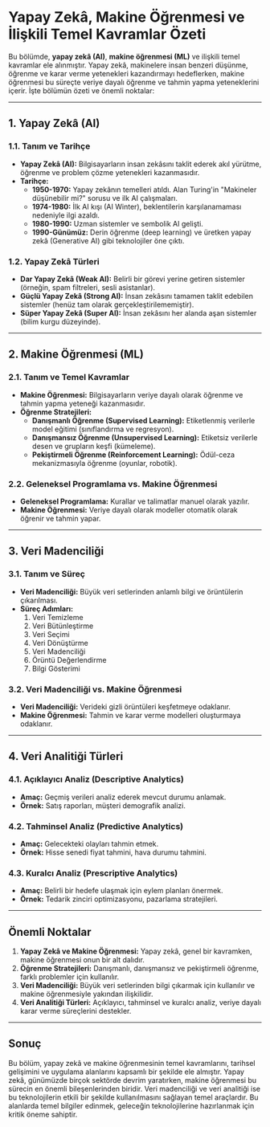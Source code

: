 # Yapay Zekâ, Makine Öğrenmesi ve İlişkili Temel Kavramlar Özeti

Bu bölümde, **yapay zekâ (AI)**, **makine öğrenmesi (ML)** ve ilişkili temel kavramlar ele alınmıştır. Yapay zekâ, makinelere insan benzeri düşünme, öğrenme ve karar verme yetenekleri kazandırmayı hedeflerken, makine öğrenmesi bu süreçte veriye dayalı öğrenme ve tahmin yapma yeteneklerini içerir. İşte bölümün özeti ve önemli noktalar:

---

## **1. Yapay Zekâ (AI)**
### **1.1. Tanım ve Tarihçe**
- **Yapay Zekâ (AI):** Bilgisayarların insan zekâsını taklit ederek akıl yürütme, öğrenme ve problem çözme yetenekleri kazanmasıdır.
- **Tarihçe:** 
  - **1950-1970:** Yapay zekânın temelleri atıldı. Alan Turing'in "Makineler düşünebilir mi?" sorusu ve ilk AI çalışmaları.
  - **1974-1980:** İlk AI kışı (AI Winter), beklentilerin karşılanamaması nedeniyle ilgi azaldı.
  - **1980-1990:** Uzman sistemler ve sembolik AI gelişti.
  - **1990-Günümüz:** Derin öğrenme (deep learning) ve üretken yapay zekâ (Generative AI) gibi teknolojiler öne çıktı.

### **1.2. Yapay Zekâ Türleri**
- **Dar Yapay Zekâ (Weak AI):** Belirli bir görevi yerine getiren sistemler (örneğin, spam filtreleri, sesli asistanlar).
- **Güçlü Yapay Zekâ (Strong AI):** İnsan zekâsını tamamen taklit edebilen sistemler (henüz tam olarak gerçekleştirilememiştir).
- **Süper Yapay Zekâ (Super AI):** İnsan zekâsını her alanda aşan sistemler (bilim kurgu düzeyinde).

---

## **2. Makine Öğrenmesi (ML)**
### **2.1. Tanım ve Temel Kavramlar**
- **Makine Öğrenmesi:** Bilgisayarların veriye dayalı olarak öğrenme ve tahmin yapma yeteneği kazanmasıdır.
- **Öğrenme Stratejileri:**
  - **Danışmanlı Öğrenme (Supervised Learning):** Etiketlenmiş verilerle model eğitimi (sınıflandırma ve regresyon).
  - **Danışmansız Öğrenme (Unsupervised Learning):** Etiketsiz verilerle desen ve grupların keşfi (kümeleme).
  - **Pekiştirmeli Öğrenme (Reinforcement Learning):** Ödül-ceza mekanizmasıyla öğrenme (oyunlar, robotik).

### **2.2. Geleneksel Programlama vs. Makine Öğrenmesi**
- **Geleneksel Programlama:** Kurallar ve talimatlar manuel olarak yazılır.
- **Makine Öğrenmesi:** Veriye dayalı olarak modeller otomatik olarak öğrenir ve tahmin yapar.

---

## **3. Veri Madenciliği**
### **3.1. Tanım ve Süreç**
- **Veri Madenciliği:** Büyük veri setlerinden anlamlı bilgi ve örüntülerin çıkarılması.
- **Süreç Adımları:**
  1. Veri Temizleme
  2. Veri Bütünleştirme
  3. Veri Seçimi
  4. Veri Dönüştürme
  5. Veri Madenciliği
  6. Örüntü Değerlendirme
  7. Bilgi Gösterimi

### **3.2. Veri Madenciliği vs. Makine Öğrenmesi**
- **Veri Madenciliği:** Verideki gizli örüntüleri keşfetmeye odaklanır.
- **Makine Öğrenmesi:** Tahmin ve karar verme modelleri oluşturmaya odaklanır.

---

## **4. Veri Analitiği Türleri**
### **4.1. Açıklayıcı Analiz (Descriptive Analytics)**
- **Amaç:** Geçmiş verileri analiz ederek mevcut durumu anlamak.
- **Örnek:** Satış raporları, müşteri demografik analizi.

### **4.2. Tahminsel Analiz (Predictive Analytics)**
- **Amaç:** Gelecekteki olayları tahmin etmek.
- **Örnek:** Hisse senedi fiyat tahmini, hava durumu tahmini.

### **4.3. Kuralcı Analiz (Prescriptive Analytics)**
- **Amaç:** Belirli bir hedefe ulaşmak için eylem planları önermek.
- **Örnek:** Tedarik zinciri optimizasyonu, pazarlama stratejileri.

---

## **Önemli Noktalar**
1. **Yapay Zekâ ve Makine Öğrenmesi:** Yapay zekâ, genel bir kavramken, makine öğrenmesi onun bir alt dalıdır.
2. **Öğrenme Stratejileri:** Danışmanlı, danışmansız ve pekiştirmeli öğrenme, farklı problemler için kullanılır.
3. **Veri Madenciliği:** Büyük veri setlerinden bilgi çıkarmak için kullanılır ve makine öğrenmesiyle yakından ilişkilidir.
4. **Veri Analitiği Türleri:** Açıklayıcı, tahminsel ve kuralcı analiz, veriye dayalı karar verme süreçlerini destekler.

---

## **Sonuç**
Bu bölüm, yapay zekâ ve makine öğrenmesinin temel kavramlarını, tarihsel gelişimini ve uygulama alanlarını kapsamlı bir şekilde ele almıştır. Yapay zekâ, günümüzde birçok sektörde devrim yaratırken, makine öğrenmesi bu sürecin en önemli bileşenlerinden biridir. Veri madenciliği ve veri analitiği ise bu teknolojilerin etkili bir şekilde kullanılmasını sağlayan temel araçlardır. Bu alanlarda temel bilgiler edinmek, geleceğin teknolojilerine hazırlanmak için kritik öneme sahiptir.
